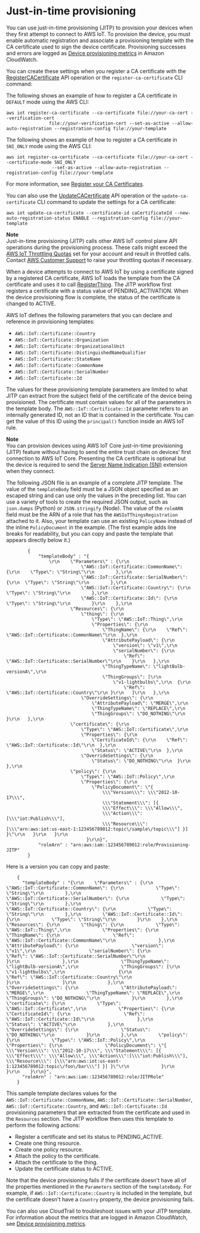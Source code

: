 # Just\-in\-time provisioning<a name="jit-provisioning"></a>

You can use just\-in\-time provisioning \(JITP\) to provision your devices when they first attempt to connect to AWS IoT\. To provision the device, you must enable automatic registration and associate a provisioning template with the CA certificate used to sign the device certificate\. Provisioning successes and errors are logged as [Device provisioning metrics](metrics_dimensions.md#provisioning-metrics) in Amazon CloudWatch\.

You can create these settings when you register a CA certificate with the [RegisterCACertificate](https://docs.aws.amazon.com/iot/latest/apireference/API_RegisterCACertificate.html) API operation or the `register-ca-certificate` CLI command:

The following shows an example of how to register a CA certificate in `DEFAULT` mode using the AWS CLI:

```
aws iot register-ca-certificate --ca-certificate file://your-ca-cert --verification-cert 
                file://your-verification-cert --set-as-active --allow-auto-registration --registration-config file://your-template
```

The following shows an example of how to register a CA certificate in `SNI_ONLY` mode using the AWS CLI:

```
aws iot register-ca-certificate --ca-certificate file://your-ca-cert --certificate-mode SNI_ONLY
                 --set-as-active --allow-auto-registration --registration-config file://your-template
```

For more information, see [Register your CA Certificates](https://docs.aws.amazon.com/iot/latest/developerguide/register-CA-cert.html)\.

You can also use the [UpdateCACertificate](https://docs.aws.amazon.com/iot/latest/apireference/API_UpdateCACertificate.html) API operation or the `update-ca-certificate` CLI command to update the settings for a CA certificate:

```
aws iot update-ca-certificate --certificate-id caCertificateId --new-auto-registration-status ENABLE --registration-config file://your-template
```

**Note**  
Just\-in\-time provisioning \(JITP\) calls other AWS IoT control plane API operations during the provisioning process\. These calls might exceed the [AWS IoT Throttling Quotas](https://docs.aws.amazon.com/general/latest/gr/iot-core.html#throttling-limits) set for your account and result in throttled calls\. Contact [AWS Customer Support](https://console.aws.amazon.com/support/home) to raise your throttling quotas if necessary\.

When a device attempts to connect to AWS IoT by using a certificate signed by a registered CA certificate, AWS IoT loads the template from the CA certificate and uses it to call [RegisterThing](fleet-provision-api.md#register-thing)\. The JITP workflow first registers a certificate with a status value of PENDING\_ACTIVATION\. When the device provisioning flow is complete, the status of the certificate is changed to ACTIVE\.

AWS IoT defines the following parameters that you can declare and reference in provisioning templates:
+ `AWS::IoT::Certificate::Country`
+ `AWS::IoT::Certificate::Organization`
+ `AWS::IoT::Certificate::OrganizationalUnit`
+ `AWS::IoT::Certificate::DistinguishedNameQualifier`
+ `AWS::IoT::Certificate::StateName`
+ `AWS::IoT::Certificate::CommonName`
+ `AWS::IoT::Certificate::SerialNumber`
+ `AWS::IoT::Certificate::Id`

The values for these provisioning template parameters are limited to what JITP can extract from the subject field of the certificate of the device being provisioned\. The certificate must contain values for all of the parameters in the template body\. The `AWS::IoT::Certificate::Id` parameter refers to an internally generated ID, not an ID that is contained in the certificate\. You can get the value of this ID using the `principal()` function inside an AWS IoT rule\. 

**Note**  
You can provision devices using AWS IoT Core just\-in\-time provisioning \(JITP\) feature without having to send the entire trust chain on devices' first connection to AWS IoT Core\. Presenting the CA certificate is optional but the device is required to send the [Server Name Indication \(SNI\)](https://datatracker.ietf.org/doc/html/rfc3546#section-3.1) extension when they connect\.

The following JSON file is an example of a complete JITP template\. The value of the `templateBody` field must be a JSON object specified as an escaped string and can use only the values in the preceding list\. You can use a variety of tools to create the required JSON output, such as `json.dumps` \(Python\) or `JSON.stringify` \(Node\)\. The value of the `roleARN` field must be the ARN of a role that has the `AWSIoTThingsRegistration` attached to it\. Also, your template can use an existing `PolicyName` instead of the inline `PolicyDocument` in the example\. \(The first example adds line breaks for readability, but you can copy and paste the template that appears directly below it\.\)

```
        { 
            "templateBody" : "{
                \r\n    \"Parameters\" : {\r\n        
                            \"AWS::IoT::Certificate::CommonName\": {\r\n    \"Type\": \"String\"\r\n        },\r\n        
                            \"AWS::IoT::Certificate::SerialNumber\": {\r\n  \"Type\": \"String\"\r\n        },\r\n        
                            \"AWS::IoT::Certificate::Country\": {\r\n   \"Type\": \"String\"\r\n        },\r\n        
                            \"AWS::IoT::Certificate::Id\": {\r\n    \"Type\": \"String\"\r\n        }\r\n    },\r\n    
                        \"Resources\": {\r\n        
                            \"thing\": {\r\n            
                                \"Type\": \"AWS::IoT::Thing\",\r\n            
                                \"Properties\": {\r\n                
                                    \"ThingName\": {\r\n    \"Ref\": \"AWS::IoT::Certificate::CommonName\"\r\n  },\r\n                
                                    \"AttributePayload\": {\r\n                    
                                        \"version\": \"v1\",\r\n                    
                                        \"serialNumber\": {\r\n                        
                                            \"Ref\": \"AWS::IoT::Certificate::SerialNumber\"\r\n    }\r\n   },\r\n                
                                    \"ThingTypeName\": \"lightBulb-versionA\",\r\n                
                                    \"ThingGroups\": [\r\n                    
                                        \"v1-lightbulbs\",\r\n  {\r\n                        
                                            \"Ref\": \"AWS::IoT::Certificate::Country\"\r\n }\r\n   ]\r\n   },\r\n            
                            \"OverrideSettings\": {\r\n                
                                \"AttributePayload\": \"MERGE\",\r\n                
                                \"ThingTypeName\": \"REPLACE\",\r\n                
                                \"ThingGroups\": \"DO_NOTHING\"\r\n }\r\n   },\r\n        
                        \"certificate\": {\r\n            
                            \"Type\": \"AWS::IoT::Certificate\",\r\n            
                            \"Properties\": {\r\n                
                                \"CertificateId\": {\r\n    \"Ref\": \"AWS::IoT::Certificate::Id\"\r\n  },\r\n                
                                \"Status\": \"ACTIVE\"\r\n  },\r\n            
                            \"OverrideSettings\": {\r\n                
                                \"Status\": \"DO_NOTHING\"\r\n  }\r\n   },\r\n        
                        \"policy\": {\r\n            
                            \"Type\": \"AWS::IoT::Policy\",\r\n            
                            \"Properties\": {\r\n                
                                \"PolicyDocument\": \"{ 
                                    \\\"Version\\\": \\\"2012-10-17\\\", 
                                    \\\"Statement\\\": [{ 
                                    \\\"Effect\\\": \\\"Allow\\\", 
                                    \\\"Action\\\":[\\\"iot:Publish\\\"], 
                                    \\\"Resource\\\": [\\\"arn:aws:iot:us-east-1:123456789012:topic\/sample\/topic\\\"] }] }\"\r\n   }\r\n   }\r\n    
                              }\r\n}",
            "roleArn" : "arn:aws:iam::123456789012:role/Provisioning-JITP"
        }
```

Here is a version you can copy and paste:

```
    { 
      "templateBody" : "{\r\n    \"Parameters\" : {\r\n        \"AWS::IoT::Certificate::CommonName\": {\r\n            \"Type\": \"String\"\r\n        },\r\n        \"AWS::IoT::Certificate::SerialNumber\": {\r\n            \"Type\": \"String\"\r\n        },\r\n        \"AWS::IoT::Certificate::Country\": {\r\n            \"Type\": \"String\"\r\n        },\r\n        \"AWS::IoT::Certificate::Id\": {\r\n            \"Type\": \"String\"\r\n        }\r\n    },\r\n    \"Resources\": {\r\n        \"thing\": {\r\n            \"Type\": \"AWS::IoT::Thing\",\r\n            \"Properties\": {\r\n                \"ThingName\": {\r\n                    \"Ref\": \"AWS::IoT::Certificate::CommonName\"\r\n                },\r\n                \"AttributePayload\": {\r\n                    \"version\": \"v1\",\r\n                    \"serialNumber\": {\r\n                        \"Ref\": \"AWS::IoT::Certificate::SerialNumber\"\r\n                    }\r\n                },\r\n                \"ThingTypeName\": \"lightBulb-versionA\",\r\n                \"ThingGroups\": [\r\n                    \"v1-lightbulbs\",\r\n                    {\r\n                        \"Ref\": \"AWS::IoT::Certificate::Country\"\r\n                    }\r\n                ]\r\n            },\r\n            \"OverrideSettings\": {\r\n                \"AttributePayload\": \"MERGE\",\r\n                \"ThingTypeName\": \"REPLACE\",\r\n                \"ThingGroups\": \"DO_NOTHING\"\r\n            }\r\n        },\r\n        \"certificate\": {\r\n            \"Type\": \"AWS::IoT::Certificate\",\r\n            \"Properties\": {\r\n                \"CertificateId\": {\r\n                    \"Ref\": \"AWS::IoT::Certificate::Id\"\r\n                },\r\n                \"Status\": \"ACTIVE\"\r\n            },\r\n            \"OverrideSettings\": {\r\n                \"Status\": \"DO_NOTHING\"\r\n            }\r\n        },\r\n        \"policy\": {\r\n            \"Type\": \"AWS::IoT::Policy\",\r\n            \"Properties\": {\r\n                \"PolicyDocument\": \"{ \\\"Version\\\": \\\"2012-10-17\\\", \\\"Statement\\\": [{ \\\"Effect\\\": \\\"Allow\\\", \\\"Action\\\":[\\\"iot:Publish\\\"], \\\"Resource\\\": [\\\"arn:aws:iot:us-east-1:123456789012:topic\/foo\/bar\\\"] }] }\"\r\n            }\r\n        }\r\n    }\r\n}",
      "roleArn" : "arn:aws:iam::123456789012:role/JITPRole"
    }
```

This sample template declares values for the `AWS::IoT::Certificate::CommonName`, `AWS::IoT::Certificate::SerialNumber`, `AWS::IoT::Certificate::Country`, and `AWS::IoT::Certificate::Id` provisioning parameters that are extracted from the certificate and used in the `Resources` section\. The JITP workflow then uses this template to perform the following actions:
+ Register a certificate and set its status to PENDING\_ACTIVE\.
+ Create one thing resource\.
+ Create one policy resource\.
+ Attach the policy to the certificate\.
+ Attach the certificate to the thing\.
+ Update the certificate status to ACTIVE\.

Note that the device provisioning fails if the certificate doesn't have all of the properties mentioned in the `Parameters` section of the `templateBody`\. For example, if `AWS::IoT::Certificate::Country` is included in the template, but the certificate doesn't have a `Country` property, the device provisioning fails\.

You can also use CloudTrail to troubleshoot issues with your JITP template\. For information about the metrics that are logged in Amazon CloudWatch, see [Device provisioning metrics](metrics_dimensions.md#provisioning-metrics)\.